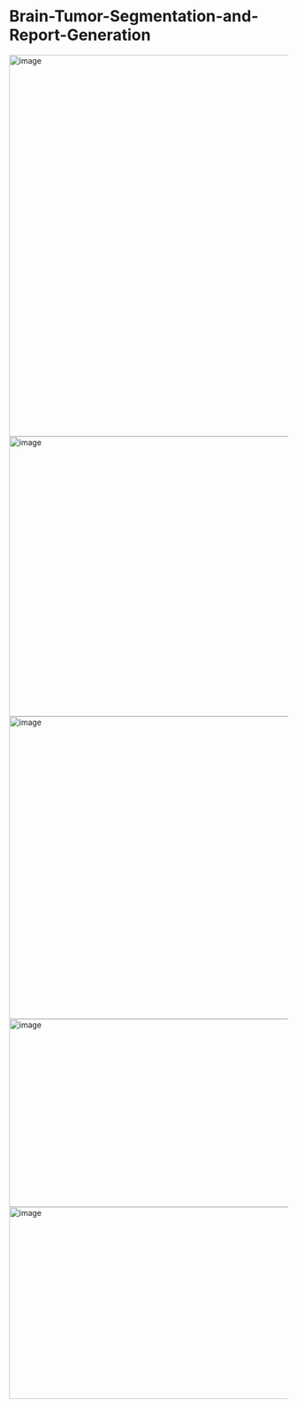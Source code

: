 # Brain-Tumor-Segmentation-and-Report-Generation
<img width="838" height="690" alt="image" src="https://github.com/user-attachments/assets/046f0ff6-1159-4269-86e9-5acd1149ecc1" />
<img width="790" height="506" alt="image" src="https://github.com/user-attachments/assets/406136a0-d9f5-47ea-91b9-0adbc404391d" />
<img width="793" height="547" alt="image" src="https://github.com/user-attachments/assets/782e5338-4ce1-4154-9881-dbf95a7ce859" />

<img width="682" height="340" alt="image" src="https://github.com/user-attachments/assets/7b9c9921-dd6e-4a5c-be2f-875c3a16bbe4" />
<img width="816" height="347" alt="image" src="https://github.com/user-attachments/assets/b4affd1e-c46d-42f7-94b2-d6800c5c0ead" />
